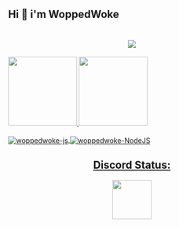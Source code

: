 ## Hi 👋 i'm WoppedWoke
<h1 align="center">
  <a href="https://git.io/typing-svg">
    <img src=https://readme-typing-svg.herokuapp.com/?lines=Hi!!;My+name+is+woppedwoke.;Welcome+to+my+profile!&center=true&size=27>
  </a>
</h1>

<div>
  <a href="https://github.com/woppedwoke">
  <img height="140em" src="https://github-readme-stats.vercel.app/api?username=woppedwoke&show_icons=true&theme=dark&include_all_commits=true&count_private=true"/>
  <img height="140em" src="https://github-readme-stats.vercel.app/api/top-langs/?username=woppedwoke&layout=compact&langs_count=7&theme=dark"/>
</div>
  
  <div style="display: inline_block"><br>
  <img align="center" alt="woppedwoke-js" src="https://img.shields.io/badge/JavaScript-F7DF1E?style=for-the-badge&logo=javascript&logoColor=black">
  <img align="center" alt="woppedwoke-NodeJS" src="https://img.shields.io/badge/Node.js-339933?style=for-the-badge&logo=nodedotjs&logoColor=white"
  <img align="right" alt="woppedwoke-img" src="https://media.discordapp.net/attachments/567069532913401867/871993898535358524/download20210801164217.png">
</div>
                                                                                                                              
<h2 align="center"> Discord Status: </h2>
<p align="center">
<a href="https://discord.com/users/863257566329831505">
  <img height="80px" src="https://discord.c99.nl/widget/theme-2/_Night#0240.png">
</a>
</p>
